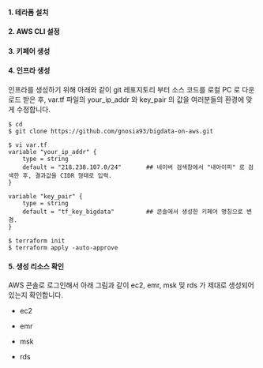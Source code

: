#### 1. 테라폼 설치 ####


#### 2. AWS CLI 설정 ####


#### 3. 키페어 생성 ####


#### 4. 인프라 생성 ####

인프라를 생성하기 위해 아래와 같이 git 레포지토리 부터 소스 코드를 로컬 PC 로 다운로드 받은 후, var.tf 파일의 your_ip_addr 와 key_pair 의 값을
여러분들의 환경에 맞게 수정합니다.
```
$ cd 
$ git clone https://github.com/gnosia93/bigdata-on-aws.git

$ vi var.tf
variable "your_ip_addr" {
    type = string
    default = "218.238.107.0/24"       ## 네이버 검색창에서 "내아이피" 로 검색한 후, 결과값을 CIDR 형태로 입력.
}

variable "key_pair" {
    type = string
    default = "tf_key_bigdata"         ## 콘솔에서 생성한 키페어 명칭으로 변경.
}

$ terraform init
$ terraform apply -auto-approve
```

#### 5. 생성 리소스 확인 ####

AWS 콘솔로 로그인해서 아래 그림과 같이 ec2, emr, msk 및 rds 가 제대로 생성되어 있는지 확인합니다.  

* ec2


* emr


* msk


* rds
